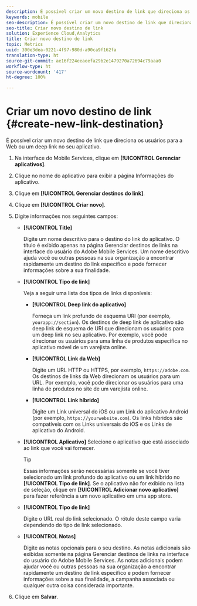 ```yaml
---
description: É possível criar um novo destino de link que direciona os usuários para a Web ou um deep link no seu aplicativo.
keywords: mobile
seo-description: É possível criar um novo destino de link que direciona os usuários para a Web ou um deep link no seu aplicativo.
seo-title: Criar novo destino de link
solution: Experience Cloud,Analytics
title: Criar novo destino de link
topic: Metrics
uuid: 390e3dea-0221-4f97-980d-a90ca9f162fa
translation-type: ht
source-git-commit: ae16f224eeaeefa29b2e1479270a72694c79aaa0
workflow-type: ht
source-wordcount: '417'
ht-degree: 100%

---
```



# Criar um novo destino de link {#create-new-link-destination}

É possível criar um novo destino de link que direciona os usuários para a Web ou um deep link no seu aplicativo.

1. Na interface do Mobile Services, clique em **[!UICONTROL Gerenciar aplicativos]**.
1. Clique no nome do aplicativo para exibir a página Informações do aplicativo.
1. Clique em **[!UICONTROL Gerenciar destinos do link]**.
1. Clique em **[!UICONTROL Criar novo]**.
1. Digite informações nos seguintes campos:
   * **[!UICONTROL Title]**

      Digite um nome descritivo para o destino do link do aplicativo. O título é exibido apenas na página Gerenciar destinos de links na interface do usuário do Adobe Mobile Services. Um nome descritivo ajuda você ou outras pessoas na sua organização a encontrar rapidamente um destino do link específico e pode fornecer informações sobre a sua finalidade.

   * **[!UICONTROL Tipo de link]**

      Veja a seguir uma lista dos tipos de links disponíveis:

      * **[!UICONTROL Deep link do aplicativo]**

         Forneça um link profundo de esquema URI (por exemplo, `yourapp://section`). Os destinos de deep link de aplicativo são deep link de esquema de URI que direcionam os usuários para um deep link no seu aplicativo. Por exemplo, você pode direcionar os usuários para uma linha de produtos específica no aplicativo móvel de um varejista online.

      * **[!UICONTROL Link da Web]**

         Digite um URL HTTP ou HTTPS, por exemplo, `https://adobe.com`. Os destinos de links da Web direcionam os usuários para um URL. Por exemplo, você pode direcionar os usuários para uma linha de produtos no site de um varejista online.

      * **[!UICONTROL Link híbrido]**

         Digite um Link universal do iOS ou um Link do aplicativo Android (por exemplo, `https://yourwebsite.com`). Os links híbridos são compatíveis com os Links universais do iOS e os Links de aplicativo do Android.
   * **[!UICONTROL Aplicativo]**
Selecione o aplicativo que está associado ao link que você vai fornecer.

      >[!TIP]
      >
      >Essas informações serão necessárias somente se você tiver selecionado um link profundo do aplicativo ou um link híbrido no **[!UICONTROL Tipo de link]**. Se o aplicativo não for exibido na lista de seleção, clique em **[!UICONTROL Adicionar novo aplicativo]** para fazer referência a um novo aplicativo em uma app store.

   * **[!UICONTROL Tipo de link]**

      Digite o URL real do link selecionado. O rótulo deste campo varia dependendo do tipo de link selecionado.

   * **[!UICONTROL Notas]**

      Digite as notas opcionais para o seu destino. As notas adicionais são exibidas somente na página Gerenciar destinos de links na interface do usuário do Adobe Mobile Services. As notas adicionais podem ajudar você ou outras pessoas na sua organização a encontrar rapidamente um destino de link específico e podem fornecer informações sobre a sua finalidade, a campanha associada ou qualquer outra coisa considerada importante.


1. Clique em **Salvar**.

